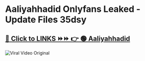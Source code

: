 
 # Aaliyahhadid Onlyfans Leaked - Update Files 35dsy

## <h2><a href="https://clipsfans.com/Aaliyahhadid&ref=git">🔗 Click to LINKS ⏩⏩ 👉 🟢 Aaliyahhadid </a></h2>

<a href="https://clipsfans.com/Aaliyahhadid&ref=git" rel="nofollow" data-target="animated-image.originalLink"><img src="https://i.ibb.co.com/xMMVF88/686577567.gif" alt="Viral Video Original" style="max-width: 100%; display: inline-block;" data-target="animated-image.originalImage"></a>


